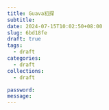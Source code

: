 ```yaml
---
title: Guava初探
subtitle:
date: 2024-07-15T10:02:50+08:00
slug: 6bd18fe
draft: true
tags:
  - draft
categories:
  - draft
collections:
  - draft

password:
message:
---
```



